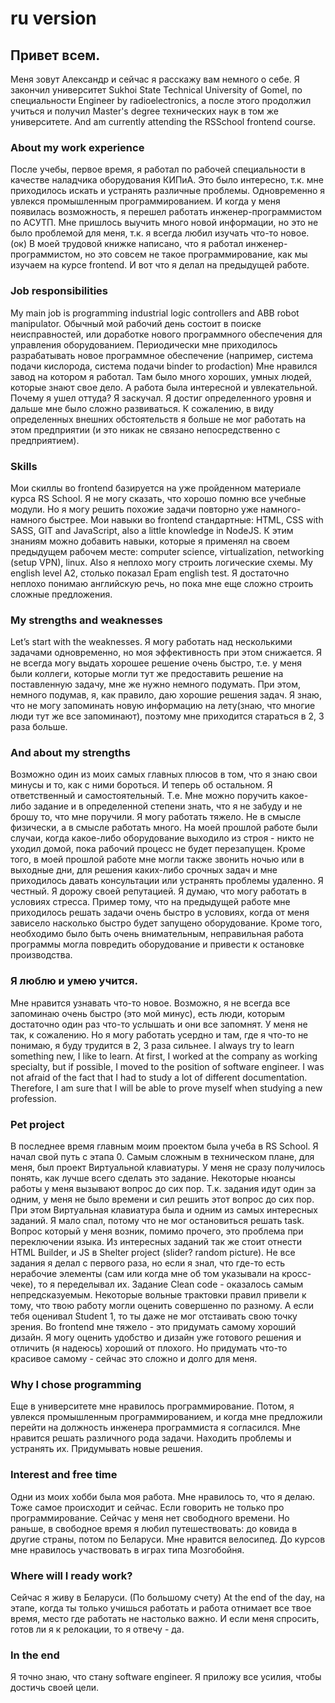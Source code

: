 # ru version

## Привет всем. 
Меня зовут Александр и сейчас я расскажу вам немного о себе.
Я закончил университет  Sukhoi State Technical University of Gomel, по специальности Engineer by radioelectronics, а после этого продолжил учиться и получил Master's degree технических наук в том же университете.  And am currently attending the RSSchool frontend course.

### About my work experience  
После учебы, первое время, я работал по рабочей специальности в качестве наладчика оборудования КИПиА. Это было интересно, т.к. мне приходилось искать и устранять различные проблемы. Одновременно я увлекся промышленным программированием. И когда у меня появилась возможность, я перешел работать инженер-программистом по АСУТП.  Мне пришлось выучить много новой информации, но это не было проблемой для меня, т.к. я всегда любил изучать что-то новое.
(ок) В моей трудовой книжке написано, что я работал инженер-программистом, но это совсем не такое программирование, как мы изучаем на курсе frontend. И вот что я делал на предыдущей работе.

### Job responsibilities
My main job is programming industrial logic controllers and ABB robot manipulator. Обычный мой рабочий день состоит в поиске неисправностей, или доработке нового программного обеспечения для управления оборудованием. Периодически мне приходилось разрабатывать новое программное обеспечение (например, система подачи кислорода, система подачи binder to prodaction)
 Мне нравился завод на котором я работал. Там было много хороших, умных людей, которые знают свое дело. А работа была интересной и увлекательной.
Почему я ушел оттуда? Я заскучал. Я достиг определенного уровня и дальше мне было сложно развиваться. 
 К сожалению, в виду  определенных внешних обстоятельств я больше не мог работать на этом предприятии (и это никак не связано непосредственно с предприятием).
 
### Skills
Мои скиллы во frontend базируется на уже пройденном материале курса RS School. Я не могу сказать, что хорошо помню все учебные модули. Но я могу решить похожие задачи повторно уже намного-намного быстрее. Мои навыки во frontend стандартные: HTML, CSS with SASS, GIT and JavaScript, also a little knowledge in NodeJS.  К этим знаниям можно добавить навыки, которые я применял на своем предыдущем рабочем месте: computer science, virtualization, networking (setup VPN), linux. Also я неплохо могу строить логические схемы.
My english level A2, столько показал Epam english test. Я достаточно неплохо понимаю английскую речь, но пока мне еще сложно строить сложные предложения.

### My strengths and weaknesses 
Let’s start with the weaknesses.
Я могу работать над несколькими задачами одновременно, но моя эффективность при этом снижается. 
Я не всегда могу выдать хорошее решение очень быстро, т.е. у меня были коллеги, которые могли тут же предоставить решение на поставленную задачу, мне же нужно немного подумать. При этом, немного подумав, я, как правило, даю хорошие решения задач.
Я знаю, что не могу запоминать новую информацию на лету(знаю, что многие люди тут же все запоминают), поэтому мне приходится стараться в 2, 3 раза больше.

### And about my strengths
Возможно один из моих самых главных плюсов в том, что я знаю свои минусы и то, как с ними бороться. И теперь об остальном. 
Я ответственный и самостоятельный. Т.е.  Мне можно поручить какое-либо задание и в определенной степени знать, что я не забуду и не брошу то, что мне поручили. 
Я могу работать тяжело. Не в смысле физически, а в смысле работать много. На моей прошлой работе были случаи, когда какое-либо оборудование выходило из строя - никто не уходил домой, пока рабочий процесс не будет перезапущен. Кроме того, в моей прошлой работе мне могли также звонить ночью или в выходные дни, для решения каких-либо срочных задач и мне приходилось давать консультации или устранять проблемы удаленно. 
Я честный. Я дорожу своей репутацией.
Я думаю, что могу работать в условиях стресса. Пример тому, что на предыдущей работе мне приходилось решать задачи очень быстро в условиях, когда от меня зависело насколько быстро будет запущено оборудование. Кроме того, необходимо было быть очень внимательным, неправильная работа программы могла повредить оборудование и привести к остановке производства.  

### Я люблю и умею учится. 
Мне нравится узнавать что-то новое. Возможно, я не всегда все запоминаю очень быстро (это мой минус), есть люди, которым достаточно один раз что-то услышать и они все запомнят. У меня не так, к сожалению. Но я могу работать усердно и там, где я что-то не понимаю, я буду трудится в 2, 3 раза сильнее. 
I always try to learn something new, I like to learn. At first, I worked at the company as working specialty, but if possible, I moved to the position of software engineer. I was not afraid of the fact that I had to study a lot of different documentation. Therefore, I am sure that I will be able to prove myself when studying a new profession.  

### Pet project
В последнее время главным моим проектом была учеба в RS School.  Я начал свой путь с этапа 0. 
Самым сложным в техническом плане, для меня, был проект Виртуальной клавиатуры. У меня не сразу получилось понять, как лучше всего сделать это задание. Некоторые нюансы работы у меня вызывают вопрос до сих пор. Т.к. задания идут один за одним, у меня не было времени и сил решить этот вопрос до сих пор. При этом Виртуальная клавиатура была и одним из самых интересных заданий. Я мало спал, потому что не мог остановиться решать task. Вопрос который у меня возник, помимо прочего, это проблема при переключении языка.
Из интересных заданий так же стоит отнести HTML Builder, и JS в Shelter project (slider? random picture). 
Не все задания я делал с первого раза, но если я знал, что где-то есть нерабочие элементы (сам или когда мне об том указывали на кросс-чеке), то я переделывал их.
Задание Clean code - оказалось самым непредсказуемым. Некоторые вольные трактовки правил привели к тому, что твою работу могли оценить совершенно по разному. А если тебя оценивал Student 1, то ты даже не мог отстаивать свою точку зрения.
Во frontend мне тяжело - это  придумать самому хороший дизайн. Я могу оценить удобство и дизайн уже готового решения и отличить (я надеюсь) хороший от плохого. Но придумать что-то красивое самому  - сейчас это сложно и долго для меня. 

### Why I chose programming
Еще в университете мне нравилось программирование. Потом, я увлекся промышленным программированием, и когда мне предложили перейти на должность инженера программиста я согласился.
Мне нравится решать различного рода задачи. Находить проблемы и устранять их. Придумывать новые решения. 

### Interest and free time
Одни из моих хобби была моя работа. Мне нравилось то, что я делаю. Тоже самое происходит и сейчас. Если говорить не только про программирование.
Сейчас у меня нет свободного времени. Но раньше, в свободное время я любил путешествовать: до ковида в другие страны, потом по Беларуси. Мне нравится велосипед. До курсов мне нравилось участвовать в играх типа Мозгобойня.

### Where will I ready work? 
Сейчас я живу в Беларуси.
(По большому счету) At the end of the day, на этапе, когда ты только учишься работать и работа отнимает все твое время, место где работать не настолько важно. И если меня спросить, готов ли я к релокации, то я отвечу - да.

### In the end
Я точно знаю, что стану software engineer. Я приложу все усилия, чтобы достичь своей цели.
